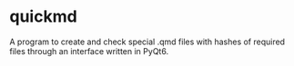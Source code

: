# quickmd
A program to create and check special .qmd files with hashes of required files through an interface written in PyQt6.
